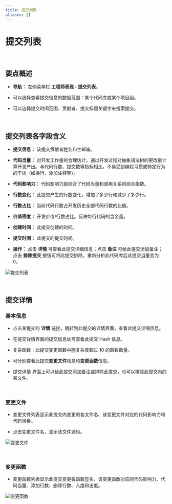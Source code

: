 ```yaml
---
title: 提交列表
aliases: []
---
```


# 提交列表

<br />

## 要点概述

-   **导航：** 左侧菜单栏 **工程师表现 - 提交列表**。

-   可以选择查看提交信息的数据范围：某个代码库或某个项目组。

-   可以选择提交时间范围、贡献者、提交标题关键字来搜索提交。

<br />

## 提交列表各字段含义

-   **提交信息：** 该提交贡献者姓名和主邮箱。

-   **代码当量：** 对开发工作量的合理估计，通过开发过程对抽象语法树的更改量计算开发产出。与代码行数、提交数等指标相比，不易受到编程习惯或特定行为的干扰（如换行、添加注释等）。

-   **代码影响力：** 代码影响力是综合了代码当量和调用关系的综合指数。

-   **行数变化：** 此提交产生的行数变化，增加了多少行和减少了多少行。

-   **行数占比：** 当前代码行数占开发历史全部代码行数的比值。

-   **价值密度：** 开发价值/行数占比。反映每行代码的含金量。

-   **创建时间：** 此提交创建的时间。

-   **提交时间：** 此提交的提交时间。

-   **操作：** 点击 **详情** 可查看此提交详细信息；点击 **备注** 可给此提交添加备注；点击 **排除提交** 按钮可将此提交排除，重新分析此代码库后此提交当量变为 0。

![提交列表](https://release-note.oss-cn-hongkong.aliyuncs.com/2022_v2/220_commit_list_01.png)

<br />

## 提交详情

### 基本信息

-   点击某提交的 **详情** 链接，跳转到此提交的详情界面，查看此提交详细信息。

-   在提交详情界面的提交信息处可查看此提交 Hash 信息。

-   复杂函数：此提交变更函数中圈复杂度超过 10 的函数数量。

-   可分别查看此提交**变更文件**信息和**变更函数**信息。

-   提交详情 界面上可以给此提交添加备注或排除此提交，也可以排除此提交内的某文件。

<br />

### 变更文件

-   变更文件列表显示此提交内变更的各文件名、该变更文件对应的代码影响力和代码当量。

-   点击变更文件名，显示该文件源码。

![变更文件](https://release-note.oss-cn-hongkong.aliyuncs.com/2022_v2/221_commit_list_02.png)

<br />

### 变更函数

-   变更函数列表显示此提交变更各函数签名、该变更函数对应的代码影响力、代码当量、添加行数、删除行数、入度和出度。

![变更函数](https://release-note.oss-cn-hongkong.aliyuncs.com/2022_v2/222_commit_list_03.png)

<br />
